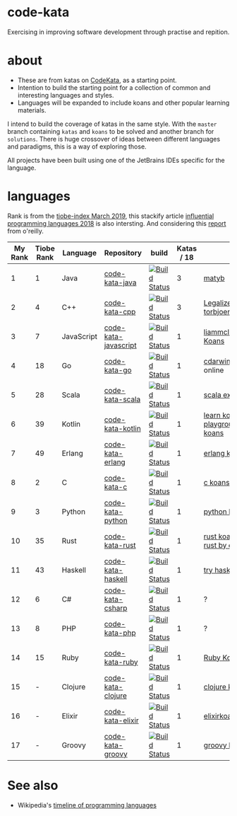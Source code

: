 # code-kata

Exercising in improving software development through practise and repition.

# about

* These are from katas on [CodeKata](http://codekata.com/), as a starting point.
* Intention to build the starting point for a collection of common and interesting languages and styles.
* Languages will be expanded to include koans and other popular learning materials.

I intend to build the coverage of katas in the same style. With the `master` branch containing `katas` and `koans` to be solved and another branch for `solutions`. There is huge crossover of ideas between different languages and paradigms, this is a way of exploring those.

All projects have been built using one of the JetBrains IDEs specific for the language.

# languages

Rank is from the [tiobe-index March 2019](https://www.tiobe.com/tiobe-index/), this stackify article [influential programming languages 2018](https://stackify.com/popular-programming-languages-2018/) is also intersting. And considering this [report](https://www.oreilly.com/ideas/3-emerging-trends-tech-leaders-should-watch) from o'reilly.

| My Rank | Tiobe Rank | Language | Repository | build | Katas / 18 | Koans | Mantra | 
|---|---|---|---|---|---|---|---|
| 1 | 1 | Java | [code-kata-java](https://github.com/alphafoobar/code-kata-java) | [![Build Status](https://travis-ci.com/alphafoobar/code-kata-java.svg?branch=master)](https://travis-ci.com/alphafoobar/code-kata-java) | 3 | [matyb](https://github.com/alphafoobar/java-koans) | |
| 2 | 4 | C++ | [code-kata-cpp](https://github.com/alphafoobar/code-kata-cpp) | [![Build Status](https://travis-ci.com/alphafoobar/code-kata-cpp.svg?branch=master)](https://travis-ci.com/alphafoobar/code-kata-cpp) | 3 | [LegalizeAdulthood](https://github.com/alphafoobar/cpp-koans), [torbjoernk](https://github.com/torbjoernk/CppKoans) | |
| 3 | 7 | JavaScript | [code-kata-javascript](https://github.com/alphafoobar/code-kata-javascript) | [![Build Status](https://travis-ci.com/alphafoobar/code-kata-javascript.svg?branch=master)](https://travis-ci.com/alphafoobar/code-kata-javascript) | 1 | [liammclennan/JavaScript-Koans](https://github.com/liammclennan/JavaScript-Koans) | |
| 4 | 18 | Go | [code-kata-go](https://github.com/alphafoobar/code-kata-go) | [![Build Status](https://travis-ci.com/alphafoobar/code-kata-go.svg?branch=master)](https://travis-ci.com/alphafoobar/code-kata-go) | 1 | [cdarwin](https://github.com/alphafoobar/go-koans) or [tour of go](https://tour.golang.org/welcome/1) online| [go-proverbs](https://go-proverbs.github.io/) |
| 5 | 28 | Scala | [code-kata-scala](https://github.com/alphafoobar/code-kata-scala) | [![Build Status](https://travis-ci.com/alphafoobar/code-kata-scala.svg?branch=master)](https://travis-ci.com/alphafoobar/code-kata-scala)| 1 | [scala exercises](https://www.scala-exercises.org/) | |
| 6 | 39 | Kotlin | [code-kata-kotlin](https://github.com/alphafoobar/code-kata-kotlin) | [![Build Status](https://travis-ci.com/alphafoobar/code-kata-kotlin.svg?branch=master)](https://travis-ci.com/alphafoobar/code-kata-kotlin)| 1 | [learn kotlin](https://kotlinlang.org/docs/tutorials/koans.html), [kotlin playground](https://play.kotlinlang.org/koans/Introduction/Hello,%20world!/Task.kt) and [kotlin koans](https://try.kotlinlang.org/) | |
| 7 | 49 | Erlang | [code-kata-erlang](https://github.com/alphafoobar/code-kata-erlang) | [![Build Status](https://travis-ci.com/alphafoobar/code-kata-erlang.svg?branch=master)](https://travis-ci.com/alphafoobar/code-kata-erlang)| 1 | [erlang koans](https://github.com/patrickgombert/erlang-koans) | |
| 8 | 2 | C | [code-kata-c](https://github.com/alphafoobar/code-kata-c) | [![Build Status](https://travis-ci.com/alphafoobar/code-kata-c.svg?branch=master)](https://travis-ci.com/alphafoobar/code-kata-c)| 1 | [c koans](https://github.com/c-koans/c_koans) | |
| 9 | 3 | Python | [code-kata-python](https://github.com/alphafoobar/code-kata-python) | [![Build Status](https://travis-ci.com/alphafoobar/code-kata-python.svg?branch=master)](https://travis-ci.com/alphafoobar/code-kata-python)| 1 | [python koans](https://github.com/gregmalcolm/python_koans) | [zen-of-python](https://www.python.org/dev/peps/pep-0020/) |
| 10 | 35 | Rust | [code-kata-rust](https://github.com/alphafoobar/code-kata-rust) | [![Build Status](https://travis-ci.com/alphafoobar/code-kata-rust.svg?branch=master)](https://travis-ci.com/alphafoobar/code-kata-rust)| 1 | [rust koans](https://github.com/crazymykl/rust-koans), [rustlings](https://github.com/rust-lang/rustlings/) and [rust by example online](https://doc.rust-lang.org/rust-by-example/index.html)| |
| 11 | 43 | Haskell | [code-kata-haskell](https://github.com/alphafoobar/code-kata-haskell) | [![Build Status](https://travis-ci.com/alphafoobar/code-kata-haskell.svg?branch=master)](https://travis-ci.com/alphafoobar/code-kata-haskell)| 1 | [try haskell](http://tryhaskell.org/),  | |
| 12 | 6 | C# | [code-kata-csharp](https://github.com/alphafoobar/code-kata-csharp) | [![Build Status](https://travis-ci.com/alphafoobar/code-kata-csharp.svg?branch=master)](https://travis-ci.com/alphafoobar/code-kata-csharp)| 1 |  ? | |
| 13 | 8 | PHP | [code-kata-php](https://github.com/alphafoobar/code-kata-php) | [![Build Status](https://travis-ci.com/alphafoobar/code-kata-php.svg?branch=master)](https://travis-ci.com/alphafoobar/code-kata-php)| 1 |  ? | |
| 14 | 15 | Ruby | [code-kata-ruby](https://github.com/alphafoobar/code-kata-ruby) | [![Build Status](https://travis-ci.com/alphafoobar/code-kata-ruby.svg?branch=master)](https://travis-ci.com/alphafoobar/code-kata-ruby) | 1 | [Ruby Koans](https://github.com/edgecase/ruby_koans) | [Ruby Philosophy](https://en.wikipedia.org/wiki/Ruby_(programming_language)#Philosophy) |
| 15 | - | Clojure| [code-kata-clojure](https://github.com/alphafoobar/code-kata-clojure) | [![Build Status](https://travis-ci.com/alphafoobar/code-kata-clojure.svg?branch=master)](https://travis-ci.com/alphafoobar/code-kata-clojure)| 1 |  [clojure koans](http://clojurescriptkoans.com/) | |
| 16 | - | Elixir | [code-kata-elixir](https://github.com/alphafoobar/code-kata-elixir) | [![Build Status](https://travis-ci.com/alphafoobar/code-kata-elixir.svg?branch=master)](https://travis-ci.com/alphafoobar/code-kata-elixir)| 1 | [elixirkoans.io](http://elixirkoans.io/) | |
| 17 | - | Groovy | [code-kata-groovy](https://github.com/alphafoobar/code-kata-groovy) | [![Build Status](https://travis-ci.com/alphafoobar/code-kata-groovy.svg?branch=master)](https://travis-ci.com/alphafoobar/code-kata-groovy)| 1 | [groovy koans](http://nadavc.github.io/groovykoans/) | |

# See also
* Wikipedia's [timeline of programming languages](https://en.wikipedia.org/wiki/Timeline_of_programming_languages)
